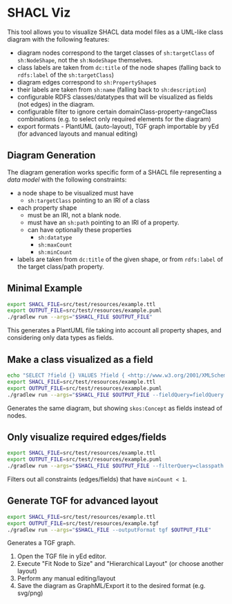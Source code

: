 # SHACL Viz

This tool allows you to visualize SHACL data model files as a UML-like class diagram with the following features:
- diagram nodes correspond to the target classes of `sh:targetClass` of `sh:NodeShape`, not the `sh:NodeShape` themselves.
- class labels are taken from `dc:title` of the node shapes (falling back to `rdfs:label` of the `sh:targetClass`)
- diagram edges correspond to `sh:PropertyShape`s
- their labels are taken from `sh:name` (falling back to `sh:description`)
- configurable RDFS classes/datatypes that will be visualized as fields (not edges) in the diagram.
- configurable filter to ignore certain domainClass-property-rangeClass combinations (e.g. to select only required elements for the diagram)
- export formats - PlantUML (auto-layout), TGF graph importable by yEd (for advanced layouts and manual editing)

## Diagram Generation

The diagram generation works specific form of a SHACL file representing a _data model_ with the following constraints:
- a node shape to be visualized must have
  - `sh:targetClass` pointing to an IRI of a class
- each property shape
  - must be an IRI, not a blank node.
  - must have an `sh:path` pointing to an IRI of a property.
  - can have optionally these properties
    - `sh:datatype` 
    - `sh:maxCount` 
    - `sh:minCount`
- labels are taken from `dc:title` of the given shape, or from `rdfs:label` of the target class/path property.

## Minimal Example
```bash
export SHACL_FILE=src/test/resources/example.ttl
export OUTPUT_FILE=src/test/resources/example.puml
./gradlew run --args="$SHACL_FILE $OUTPUT_FILE"
```
This generates a PlantUML file taking into account all property shapes, and considering only data types as fields.

## Make a class visualized as a field
```bash
echo "SELECT ?field {} VALUES ?field { <http://www.w3.org/2001/XMLSchema#string> <http://www.w3.org/2004/02/skos/core#Concept> }" > fieldQuery.rq 
export SHACL_FILE=src/test/resources/example.ttl
export OUTPUT_FILE=src/test/resources/example.puml
./gradlew run --args="$SHACL_FILE $OUTPUT_FILE --fieldQuery=fieldQuery.rq"
```
Generates the same diagram, but showing `skos:Concept` as fields instead of nodes.

## Only visualize required edges/fields
```bash
export SHACL_FILE=src/test/resources/example.ttl
export OUTPUT_FILE=src/test/resources/example.puml
./gradlew run --args="$SHACL_FILE $OUTPUT_FILE --filterQuery=classpath:/edges-required-only.rq"
```
Filters out all constraints (edges/fields) that have `minCount < 1`.

## Generate TGF for advanced layout
```bash
export SHACL_FILE=src/test/resources/example.ttl
export OUTPUT_FILE=src/test/resources/example.tgf
./gradlew run --args="$SHACL_FILE --outputFormat tgf $OUTPUT_FILE"
```
Generates a TGF graph.
1. Open the TGF file in yEd editor.
2. Execute "Fit Node to Size" and "Hierarchical Layout" (or choose another layout)
3. Perform any manual editing/layout
4. Save the diagram as GraphML/Export it to the desired format (e.g. svg/png)